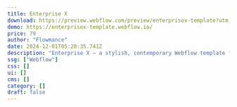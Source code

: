 ```yaml
---
title: Enterprise X
download: https://preview.webflow.com/preview/enterprisex-template?utm_medium=preview_link&utm_source=dashboard&utm_content=enterprisex-template&preview=bec49be0575aff15abc5d07969935906&workflow=preview
demo: https://enterprisex-template.webflow.io/
price: 79
author: "Flowmance"
date: 2024-12-01T05:20:35.741Z
description: "Enterprise X – a stylish, contemporary Webflow template for entrepreneurs and innovators."
ssg: ["Webflow"]
css: []
ui: []
cms: []
category: []
draft: false
---
```

